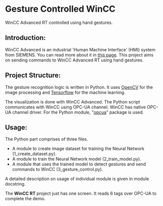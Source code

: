 # Gesture Controlled WinCC
WinCC Advanced RT controlled using hand gestures.

## Introduction:
WinCC Advanced is an industrial 'Human Machine Interface' (HMI) system from SIEMENS. You can read more about it in [this page](http://siemens.com/wincc-advanced).
This project aims on sending commands to WinCC Advanced RT using hand gestures.
  
## Project Structure:
The gesture recognition logic is written in Python. It uses [OpenCV](https://opencv.org/) for the image processing and [Tensorflow](https://www.tensorflow.org/) for the machine learning. 
    
The visualization is done with WinCC Advanced. The Python script communicates with WinCC using OPC-UA channel. WinCC has native OPC-UA channel driver. For the Python module, "[opcua](https://github.com/FreeOpcUa/python-opcua)" package is used. 
  
## Usage:
The Python part comprises of three files. 
* A module to create image dataset for training the Neural Network (1_create_dataset.py).
* A module to train the Neural Network model (2_train_model.py).
* A module that uses the trained model to detect gestures and send commands to WinCC (3_gesture_control.py).

A detailed description on usage of individual module is given in module docstring. 

The **WinCC RT** project just has one screen. It reads 6 tags over OPC-UA to complete the demo.
